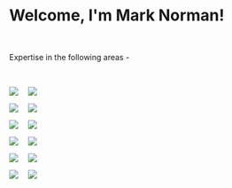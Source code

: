 <h1 align="left">Welcome, I'm Mark Norman!</h1>
 <a href="https://marknorman.co.za/" target="_blank"> </a>
<br/>
<p>Expertise in the following areas -</p>
<br/>
<div style="max-width: 100%; margin: auto; box-sizing: border box;">

<div align="left" style="display: inline-block; padding-right: 1em;">

![](https://img.shields.io/badge/Language-PHP-informational?style=flat&logo=php&logoColor=white&color=3bac3a)

![](https://img.shields.io/badge/Framework-React-informational?style=flat&logo=react&logoColor=white&color=3bac3a)

![](https://img.shields.io/badge/Framework-Vue-informational?style=flat&logo=vue.js&logoColor=white&color=3bac3a)

![](https://img.shields.io/badge/Framework-Laravel-informational?style=flat&logo=laravel&logoColor=white&color=3bac3a)

![](https://img.shields.io/badge/Language-JavaScript-informational?style=flat&logo=javascript&logoColor=white&color=3bac3a)

![](https://img.shields.io/badge/CI/CD-Github_Action-informational?style=flat&logo=github&logoColor=white&color=3bac3a)

</div>
<div align="left" style="display: inline-block; vertical-align: top;">

![](https://img.shields.io/badge/Database-MySQL-informational?style=flat&logo=mysql&logoColor=white&color=3bac3a)

![](https://img.shields.io/badge/Database-MongoDB-informational?style=flat&logo=mongodb&logoColor=white&color=3bac3a)

![](https://img.shields.io/badge/Shell-Bash-informational?style=flat&logo=gnu-bash&logoColor=white&color=3bac3a)

![](https://img.shields.io/badge/Tools-Docker-informational?style=flat&logo=docker&logoColor=white&color=3bac3a)

![](https://img.shields.io/badge/Cloud-Digital_Ocean-informational?style=flat&logo=digitalocean&logoColor=white&color=3bac3a)

![](https://img.shields.io/badge/Cloud-AWS-informational?style=flat&logo=Amazon&logoColor=white&color=3bac3a)

</div>
</div>
